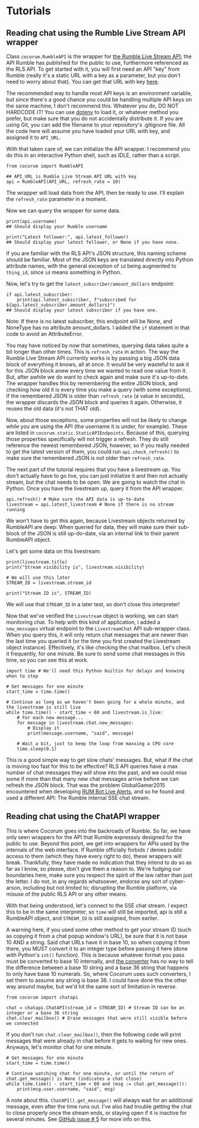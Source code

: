 # Tutorials

## Reading chat using the Rumble Live Stream API wrapper
Class `cocorum.RumbleAPI` is the wrapper for [the Rumble Live Stream API](https://rumblefaq.groovehq.com/help/how-to-use-rumble-s-live-stream-api); the API Rumble has published for the public to use, furthermore referenced as the RLS API. To get started with it, you will first need an API "key" from Rumble (really it's a static URL with a key as a parameter, but you don't need to worry about that). You can get that URL with key [here](https://rumble.com/account/livestream-api).

The recommended way to handle most API keys is an environment variable, but since there's a good chance you could be handling multiple API keys on the same machine, I don't recommend this. Whatever you do, DO NOT HARDCODE IT! You can use [dotenv](https://pypi.org/project/dotenv/) to load it, or whatever method you prefer, but make sure that you do not accidentally distribute it. If you are using Git, you can add the filename to your repository's .gitignore file. All the code here will assume you have loaded your URL with key, and assigned it to `API_URL`.

With that taken care of, we can initialize the API wrapper. I recommend you do this in an interactive Python shell, such as IDLE, rather than a script. 

```
from cocorum import RumbleAPI

## API_URL is Rumble Live Stream API URL with key
api = RumbleAPI(API_URL, refresh_rate = 10)
```

The wrapper will load data from the API, then be ready to use. I'll explain the `refresh_rate` parameter in a moment.

Now we can query the wrapper for some data.

```
print(api.username)
## Should display your Rumble username

print("Latest follower:", api.latest_follower)
## Should display your latest follower, or None if you have none.
```

If you are familiar with the RLS API's JSON structure, this naming scheme should be familiar. Most of the JSON keys are translated directly into Python attribute names, with the general exception of `id` being augmented to `thing_id`, since `id` means something in Python.

Now, let's try to get the `latest_subscriber/amount_dollars` endpoint:

```
if api.latest_subscriber:
    print(api.latest_subscriber, f"subscribed for ${api.latest_subscriber.amount_dollars}")
## Should display your latest subscriber if you have one.
```

Note: If there is no latest subscriber, this endpoint will be None, and NoneType has no attribute amount_dollars. I added the `if` statement in that code to avoid an AttributeError.

You may have noticed by now that sometimes, querying data takes quite a bit longer than other times. This is `refresh_rate` in action. The way the Rumble Live Stream API currently works is by passing a big JSON data block of everything it knows, all at once. It would be very wasteful to ask it for this JSON block anew every time we wanted to read one value from it. But, after awhile we do want to check again and make sure it's up-to-date. The wrapper handles this by remembering the entire JSON block, and checking how old it is every time you make a query (with some exceptions). If the remembered JSON is older than `refresh_rate` (a value in seconds), the wrapper discards the JSON block and queries it again. Otherwise, it reuses the old data (it's not THAT old).

Now, about those exceptions, some properties will not be likely to change while you are using the API (the username it is under, for example). These are listed in `cocorum.static.StaticAPIEndpoints`. Because of this, querying those properties specifically will not trigger a refresh. They do still reference the newest remembered JSON, however, so if you really needed to get the latest version of them, you could run `api.check_refresh()` to make sure the remembered JSON is not older than `refresh_rate`.

The next part of the tutorial requires that you have a livestream up. You don't actually have to go live, you can just initialize it and then not actually stream, but the chat needs to be open. We are going to watch the chat in Python. Once you have the livestream up, query it from the API wrapper.

```
api.refresh() # Make sure the API data is up-to-date
livestream = api.latest_livestream # None if there is no stream running
```

We won't have to get this again, because Livestream objects returned by RumbleAPI are deep: When queried for data, they will make sure their sub-block of the JSON is still up-do-date, via an internal link to their parent RumbleAPI object.

Let's get some data on this livestream:

```
print(livestream.title)
print("Stream visibility is", livestream.visibility)

# We will use this later
STREAM_ID = livestream.stream_id

print("Stream ID is", STREAM_ID)
```

We will use that `STREAM_ID` in a later test, so don't close this interpreter!

Now that we've verified the `Livestream` object is working, we can start monitoring chat. To help with this kind of application, I added a `new_messages` virtual endpoint to the `LivestreamChat` API sub-wrapper class. When you query this, it will only return chat messages that are newer than the last time you queried it (or the time you first created the Livestream object instance). Effectively, it's like checking the chat mailbox. Let's check it frequently, for one minute. Be sure to send some chat messages in this time, so you can see this at work.

```
import time # We'll need this Python builtin for delays and knowing when to stop 

# Get messages for one minute
start_time = time.time()

# Continue as long as we haven't been going for a whole minute, and the livestream is still live
while time.time() - start_time < 60 and livestream.is_live:
    # For each new message...
    for message in livestream.chat.new_messages:
        # Display it
        print(message.username, "said", message)
    
    # Wait a bit, just to keep the loop from maxxing a CPU core
    time.sleep(0.1)
```

This is a good simple way to get slow chats' messages. But, what if the chat is moving too fast for this to be effective? RLS API queries have a max number of chat messages they will show into the past, and we could miss some if more than that many new chat messages arrive before we can refresh the JSON block. That was the problem GlobalGamer2015 encountered when developing [RUM Bot Live Alerts](https://www.rumbot.org/rum-bot-live-alerts/), and so he found and used a different API: The Rumble internal SSE chat stream.

## Reading chat using the ChatAPI wrapper
This is where Cocorum goes into the backroads of Rumble. So far, we have only seen wrappers for the API that Rumble expresssly designed for the public to use. Beyond this point, we get into wrappers for APIs used by the internals of the web interface. If Rumble officially forbids / denies public access to them (which they have every right to do), these wrappers will break. Thankfully, they have made no indication that they intend to do so as far as I know, so please, don't give them a reason to. We're fudging our boundaries here, make sure you respect the spirit of the law rather than just the letter. I do not, in any regards whatsoever, endorse any sort of cyber-arson, including but not limited to; disrupting the Rumble platform, via misuse of the public RLS API or any other means.

With that being understood, let's connect to the SSE chat stream. I expect this to be in the same interpreter, so `time` will still be imported, api is still a RumbleAPI object, and `STREAM_ID` is still assigned, from earlier.

A warning here, if you used some other method to get your stream ID (such as copying it from a chat popup window's URL), be sure that it is not base 10 AND a string. Said chat URLs have it in base 10, so when copying it from there, you MUST convert it to an integer type before passing it here (done with Python's `int()` function). This is because whatever format you pass must be converted to base 10 internally, and [the converter](../modules_ref/cocorum_utils/#cocorum.utils.ensure_b10) has no way to tell the difference between a base 10 string and a base 36 string that happens to only have base 10 numerals. So, where Cocorum uses such converters, I set them to assume any string is base 36. I could have done this the other way around maybe, but we'd hit the same sort of limitation in reverse.

```
from cocorum import chatapi

chat = chatapi.ChatAPI(stream_id = STREAM_ID) # Stream ID can be an integer or a base 36 string
chat.clear_mailbox() # Erase messages that were still visible before we connected
```

If you don't run `chat.clear_mailbox()`, then the following code will print messages that were already in chat before it gets to waiting for new ones. Anyways, let's monitor chat for one minute. 

```
# Get messages for one minute
start_time = time.time()

# Continue watching chat for one minute, or until the return of chat.get_message() is None (indicates a chat close)
while time.time() - start_time < 60 and (msg := chat.get_message()):
    print(msg.user.username, "said", msg)
```

A note about this. `ChatAPI().get_message()` will always wait for an additional message, even after the time runs out. I've also had trouble getting the chat to close properly once the stream ends, or staying open if it is inactive for several minutes. See [GitHub issue # 5](https://github.com/thelabcat/cocorum/issues/5) for more info on this.
